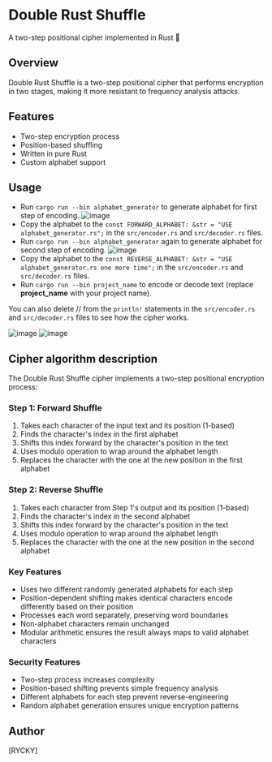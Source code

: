 # Double Rust Shuffle

A two-step positional cipher implemented in Rust 🦀

## Overview
Double Rust Shuffle is a two-step positional cipher that performs encryption in two stages, making it more resistant to frequency analysis attacks.

## Features
- Two-step encryption process
- Position-based shuffling
- Written in pure Rust
- Custom alphabet support

## Usage
- Run `cargo run --bin alphabet_generator` to generate alphabet for first step of encoding.
![image](https://github.com/user-attachments/assets/6d21fda0-aa72-4b92-a9a1-2535caff0a00)
- Copy the alphabet to the `const FORWARD_ALPHABET: &str = "USE alphabet_generator.rs";` in the `src/encoder.rs` and `src/decoder.rs` files.
- Run `cargo run --bin alphabet_generator` again to generate alphabet for second step of encoding.
![image](https://github.com/user-attachments/assets/90bd9386-426d-414f-8da2-56401a4878fe)
- Copy the alphabet to the `const REVERSE_ALPHABET: &str = "USE alphabet_generator.rs one more time";` in the `src/encoder.rs` and `src/decoder.rs` files.
- Run `cargo run --bin project_name` to encode or decode text (replace **project_name** with your project name).

You can also delete // from the `println!` statements in the `src/encoder.rs` and `src/decoder.rs` files to see how the cipher works.

![image](https://github.com/user-attachments/assets/d6eb7a10-abe4-4fef-8336-f20bf076e611)
![image](https://github.com/user-attachments/assets/97a9ebad-c75d-4b26-962a-daab449baba8)
## Cipher algorithm description

The Double Rust Shuffle cipher implements a two-step positional encryption process:

### Step 1: Forward Shuffle
1. Takes each character of the input text and its position (1-based)
2. Finds the character's index in the first alphabet
3. Shifts this index forward by the character's position in the text
4. Uses modulo operation to wrap around the alphabet length
5. Replaces the character with the one at the new position in the first alphabet

### Step 2: Reverse Shuffle
1. Takes each character from Step 1's output and its position (1-based)
2. Finds the character's index in the second alphabet
3. Shifts this index forward by the character's position in the text
4. Uses modulo operation to wrap around the alphabet length
5. Replaces the character with the one at the new position in the second alphabet

### Key Features
- Uses two different randomly generated alphabets for each step
- Position-dependent shifting makes identical characters encode differently based on their position
- Processes each word separately, preserving word boundaries
- Non-alphabet characters remain unchanged
- Modular arithmetic ensures the result always maps to valid alphabet characters

### Security Features
- Two-step process increases complexity
- Position-based shifting prevents simple frequency analysis
- Different alphabets for each step prevent reverse-engineering
- Random alphabet generation ensures unique encryption patterns

## Author
[RYCKY]
